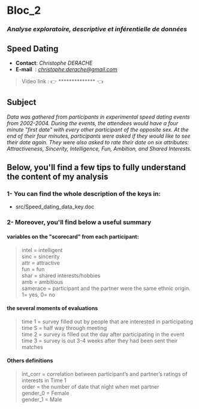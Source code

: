 # Bloc_2
### *Analyse exploratoire, descriptive et inférentielle de données*
## **Speed Dating**

- **Contact**: *Christophe DERACHE*
- **E-mail**&nbsp;&nbsp;: *christophe.derache@gmail.com*

> Video link : 👉 ************** 👈

## Subject

*Data was gathered from participants in experimental speed dating events from 2002-2004. During the events, the attendees would have a four minute "first date" with every other participant of the opposite sex. At the end of their four minutes, participants were asked if they would like to see their date again. They were also asked to rate their date on six attributes: Attractiveness, Sincerity, Intelligence, Fun, Ambition, and Shared Interests.*

## Below, you'll find a few tips to fully understand the content of my analysis

### 1- You can find the whole description of the keys in:
- src/Speed_dating_data_key.doc

### 2- Moreover, you'll find below a useful summary

#### variables on the "scorecard" from each participant:
>
>intel = intelligent\
>sinc = sincerity\
>attr = attractive\
>fun = fun\
>shar = shared interests/hobbies\
>amb = ambitious\
>samerace = participant and the partner were the same ethnic origin. 1= yes, 0= no

#### the several moments of evaluations

>time 1 = survey filled out by people that are interested in participating\
>time S = half way through meeting\
>time 2 = survey is filled out the day after participating in the event\
>time 3 = survey is out 3-4 weeks after they had been sent their matches

#### Others definitions

>int_corr = correlation between participant’s and partner’s ratings of interests in Time 1\
>order = the number of date that night when met partner\
>gender_0 = Female\
>gender_1 = Male